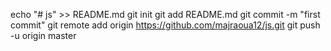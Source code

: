 echo "# js" >> README.md
git init
git add README.md
git commit -m "first commit"
git remote add origin https://github.com/majraoua12/js.git
git push -u origin master

